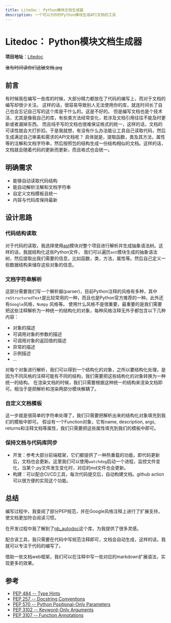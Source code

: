 ```yaml
---
title: Litedoc： Python模块文档生成器
description: 一个可以为你的Python模块生成API文档的工具
---
```


# Litedoc： Python模块文档生成器

**项目地址**：[Litedoc](https://github.com/LiteyukiStudio/litedoc)

~~谁有时间读你们这破文档.jpg~~

## 前言

有时候我在编写一些库的时候，大部分精力都放在了代码的编写上，而对于文档的编写却很少关注。
这样的话，很容易导致别人无法使用你的库，就连时间长了自己也会忘记自己写的这个库是干什么的。这是不好的。
但是编写文档也是个技术活，尤其是像我自己的库，有些类方法经常变化，若涉及文档引用往往不能及时更新或者漏掉东西。
而且纯手写的文档也很难保证格式的统一，这样的话，文档的可读性就会大打折扣。于是我就想，有没有什么办法能让工具自己读取代码，然后生成满足自己审美和需求的API文档呢？
具体就是，提取函数，类及其方法，属性等的注解和文档字符串，然后按照包的结构生成一份结构相似的文档。这样的话，文档就会随着代码的更新而更新，而且格式也会统一。

## 明确需求

- 能够自动读取代码结构
- 能自动解析注解和文档字符串
- 自定义文档模板且统一
- 内容与代码库保持最新

## 设计思路

### 代码结构读取

对于代码的读取，我选择使用[ast](https://docs.python.org/3/library/ast.html)模块对整个项目进行解析并生成抽象语法树。这样的话，我就结构化这些Python文件，
我们可以遍历`ast`模块生成的抽象语法树，然后提取出我们需要的信息，比如函数，类，方法，属性等。然后自己定义一些数据结构来储存这些对象的信息。

### 文档字符串解析

这部分需要我们写一个解析器(parser)，目前Python注释的风格有多种，其中`reStructuredText`是比较常用的一种，而且也是Python官方推荐的一种。此外还有`Google`风格，`Numpy`
风格等。
使用什么风格不是很重要，最重要的是我们需要把这些注释解析为一种统一的结构化的对象，每种风格注释无外乎都包含以下几种内容：

- 对象的描述
- 可调用对象的参数的描述
- 可调用对象的返回值的描述
- 异常的描述
- 示例描述
- ...

对每个对象进行解析，我们可以得到一个结构化的对象，之所以要结构化处理，是因为不同风格的注释可能有不同的结构，我们需要把这些结构化的对象转换为一种统一的结构。
在渲染文档的时候，我们只需要根据这种统一的结构来渲染文档即可。相当于是把解析和渲染两部分模块解耦了。

### 自定义文档模板

这一步就是很简单的字符串处理了，我们只需要把解析出来的结构化对象填充到我们的模板中即可。
假设有一个Function对象，它有name, description, args, returns和注释文档等属性，我们只需要把这些属性填充到我们的模板中即可。

### 保持文档与代码库同步

- 开发：参考大部分前端框架，它们都提供了一种热重载的功能，即代码更新后，文档也会更新。这里我们可以使用`watchdog`启动一个进程，监控文件变化，当某个.py文件发生变化时，对应的md文件也会更新。
- 构建：可以配合CI/CD工具，每次代码提交后，自动构建文档。github action可以很方便的实现这个功能。

## 总结

编写过程中，我查阅了部分PEP规范，并在Google风格注释上进行了扩展支持，使文档更加符合阅读习惯。

在开发过程中我了解到了[nb_autodoc](https://github.com/nonebot/nb-autodoc)这个库，为我提供了很多灵感。

配合该工具，我只需要在代码中写规范注释即可，文档会自动生成，这样的话，我就可以专注于代码的编写了。

借助一些文档web框架，我们可以在注释中写一些对应的markdown扩展语法，实现更多的效果。

## 参考

- [PEP 484 -- Type Hints](https://www.python.org/dev/peps/pep-0484/)
- [PEP 257 -- Docstring Conventions](https://www.python.org/dev/peps/pep-0257/)
- [PEP 570 -- Python Positional-Only Parameters](https://www.python.org/dev/peps/pep-0570/)
- [PEP 3102 -- Keyword-Only Arguments](https://www.python.org/dev/peps/pep-3102/)
- [PEP 3107 -- Function Annotations](https://www.python.org/dev/peps/pep-3107/)